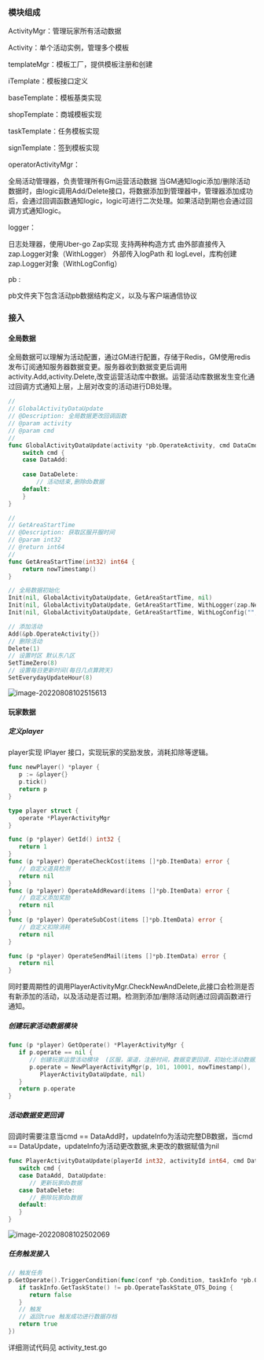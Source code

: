 

### 模块组成

ActivityMgr：管理玩家所有活动数据

Activity：单个活动实例，管理多个模板

templateMgr：模板工厂，提供模板注册和创建

iTemplate：模板接口定义

baseTemplate：模板基类实现

shopTemplate：商城模板实现

taskTemplate：任务模板实现

signTemplate：签到模板实现

operatorActivityMgr：

全局活动管理器，负责管理所有Gm运营活动数据
当GM通知logic添加/删除活动数据时，由logic调用Add/Delete接口，将数据添加到管理器中，管理器添加成功后，会通过回调函数通知logic，logic可进行二次处理。如果活动到期也会通过回调方式通知logic。


logger：

日志处理器，使用Uber-go Zap实现
支持两种构造方式
由外部直接传入zap.Logger对象（WithLogger）
外部传入logPath 和 logLevel，库构创建zap.Logger对象（WithLogConfig）



pb :

pb文件夹下包含活动pb数据结构定义，以及与客户端通信协议





### 接入

#### 全局数据

全局数据可以理解为活动配置，通过GM进行配置，存储于Redis，GM使用redis 发布订阅通知服务器数据变更。服务器收到数据变更后调用activity.Add,activity.Delete,改变运营活动库中数据。运营活动库数据发生变化通过回调方式通知上层，上层对改变的活动进行DB处理。

```go
//
// GlobalActivityDataUpdate
// @Description: 全局数据更改回调函数
// @param activity
// @param cmd
//
func GlobalActivityDataUpdate(activity *pb.OperateActivity, cmd DataCmd) {
	switch cmd {
	case DataAdd:
		
	case DataDelete:
		// 活动结束,删除db数据
	default:
	}
}

//
// GetAreaStartTime
// @Description: 获取区服开服时间
// @param int32
// @return int64
//
func GetAreaStartTime(int32) int64 {
	return nowTimestamp()
}

// 全局数据初始化
Init(nil, GlobalActivityDataUpdate, GetAreaStartTime, nil)
Init(nil, GlobalActivityDataUpdate, GetAreaStartTime, WithLogger(zap.New(zapcore.NewTee())))
Init(nil, GlobalActivityDataUpdate, GetAreaStartTime, WithLogConfig("", zap.DebugLevel))

// 添加活动
Add(&pb.OperateActivity{})
// 删除活动
Delete(1)
// 设置时区 默认东八区
SetTimeZero(8)
// 设置每日更新时间(每日几点算跨天)
SetEverydayUpdateHour(8)
```

![image-20220808102515613](https://s2.loli.net/2022/08/08/mESJhytX3DQ8Pir.png)


#### 玩家数据

##### 定义player

player实现 IPlayer 接口，实现玩家的奖励发放，消耗扣除等逻辑。

```go
func newPlayer() *player {
   p := &player{}
   p.tick()
   return p
}

type player struct {
   operate *PlayerActivityMgr
}

func (p *player) GetId() int32 {
   return 1
}
func (p *player) OperateCheckCost(items []*pb.ItemData) error {
   // 自定义道具检测
   return nil
}
func (p *player) OperateAddReward(items []*pb.ItemData) error {
   // 自定义添加奖励
   return nil
}
func (p *player) OperateSubCost(items []*pb.ItemData) error {
   // 自定义扣除消耗
   return nil
}

func (p *player) OperateSendMail(items []*pb.ItemData) error {
   return nil
}
```

同时要周期性的调用PlayerActivityMgr.CheckNewAndDelete,此接口会检测是否有新添加的活动，以及活动是否过期。检测到添加/删除活动则通过回调函数进行通知。



##### 创建玩家活动数据模块

```go
func (p *player) GetOperate() *PlayerActivityMgr {
   if p.operate == nil {
      // 创建玩家运营活动模块  (区服，渠道，注册时间，数据变更回调，初始化活动数据)
      p.operate = NewPlayerActivityMgr(p, 101, 10001, nowTimestamp(),
         PlayerActivityDataUpdate, nil)
   }
   return p.operate
}
```
##### 活动数据变更回调

回调时需要注意当cmd == DataAdd时，updateInfo为活动完整DB数据，当cmd == DataUpdate，updateInfo为活动更改数据,未更改的数据赋值为nil

```go
func PlayerActivityDataUpdate(playerId int32, activityId int64, cmd DataCmd, updateInfo *pb.OperateActivityDB) {
   switch cmd {
   case DataAdd, DataUpdate:
      // 更新玩家db数据
   case DataDelete:
      // 删除玩家db数据
   default:
   }
}
```

![image-20220808102502069](https://s2.loli.net/2022/08/08/dorcLpSP6fzGCxb.png)





#####  任务触发接入

```go
// 触发任务
p.GetOperate().TriggerCondition(func(conf *pb.Condition, taskInfo *pb.OperateTaskInfo) bool {
   if taskInfo.GetTaskState() != pb.OperateTaskState_OTS_Doing {
      return false
   }
   // 触发
   // 返回true 触发成功进行数据存档
   return true
})
```



详细测试代码见 activity_test.go





